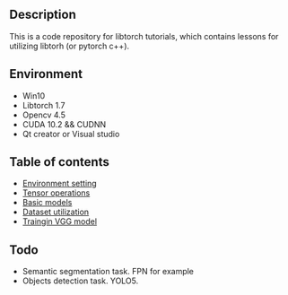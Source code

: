## Description
This is a code repository for libtorch tutorials, which contains lessons for utilizing libtorh (or pytorch c++).

## Environment
- Win10
- Libtorch 1.7
- Opencv 4.5
- CUDA 10.2 && CUDNN
- Qt creator or Visual studio

## Table of contents
- [Environment setting](https://github.com/AllentDan/LibtorchTutorials/tree/master/lesson1-Environment)
- [Tensor operations](https://github.com/AllentDan/LibtorchTutorials/tree/master/lesson2-TensorOperations)
- [Basic models](https://github.com/AllentDan/LibtorchTutorials/tree/master/lesson3-BasicModels)
- [Dataset utilization](https://github.com/AllentDan/LibtorchTutorials/tree/master/lesson4-DatasetUtilization)
- [Traingin VGG model](https://github.com/AllentDan/LibtorchTutorials/tree/master/lesson5-TrainingVGG)

## Todo
- Semantic segmentation task. FPN for example
- Objects detection task. YOLO5.

